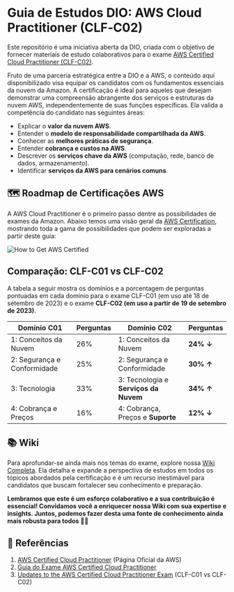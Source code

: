 # Guia de Estudos DIO: AWS Cloud Practitioner (CLF‐C02)

Este repositório é uma iniciativa aberta da DIO, criada com o objetivo de fornecer materiais de estudo colaborativos para o exame [AWS Certified Cloud Practitioner (CLF-C02)](https://aws.amazon.com/pt/certification/certified-cloud-practitioner/).

Fruto de uma parceria estratégica entre a DIO e a AWS, o conteúdo aqui disponibilizado visa equipar os candidatos com os fundamentos essenciais da nuvem da Amazon. A certificação é ideal para aqueles que desejam demonstrar uma compreensão abrangente dos serviços e estruturas da nuvem AWS, independentemente de suas funções específicas. Ela valida a competência do candidato nas seguintes áreas:

* Explicar o **valor da nuvem AWS**.
* Entender o **modelo de responsabilidade compartilhada da AWS**.
* Conhecer as **melhores práticas de segurança**.
* Entender **cobrança e custos na AWS**.
* Descrever os **serviços chave da AWS** (computação, rede, banco de dados, armazenamento).
* Identificar **serviços da AWS para cenários comuns**.

## 🗺️ Roadmap de Certificações AWS

A AWS Cloud Practitioner é o primeiro passo dentre as possibilidades de exames da Amazon. Abaixo temos uma visão geral da [AWS Certification](https://aws.amazon.com/pt/certification), mostrando toda a gama de possibilidades que podem ser exploradas a partir deste guia:

![How to Get AWS Certified](https://github.com/digitalinnovationone/aws-clf-c02/assets/730492/9def5938-435a-4e07-a804-aece7d71d93a)

## Comparação: CLF-C01 vs CLF-C02

A tabela a seguir mostra os domínios e a porcentagem de perguntas pontuadas em cada domínio para o exame CLF-C01 (em uso até 18 de setembro de 2023) e o exame **CLF-C02 (em uso a partir de 19 de setembro de 2023)**.

| Domínio C01                       | Perguntas | Domínio C02                           | Perguntas      |
|-----------------------------------|-----------|---------------------------------------|----------------|
| 1: Conceitos da Nuvem             | 26%       | 1: Conceitos da Nuvem                 | **24% ↓**      |
| 2: Segurança e Conformidade       | 25%       | 2: Segurança e Conformidade           | **30% ↑**      |
| 3: Tecnologia                     | 33%       | 3: Tecnologia e **Serviços da Nuvem** | **34% ↑**      |
| 4: Cobrança e Preços              | 16%       | 4: Cobrança, Preços e **Suporte**     | **12% ↓**      |

## 📚 Wiki

Para aprofundar-se ainda mais nos temas do exame, explore nossa [Wiki Completa](https://github.com/digitalinnovationone/aws-clf-c02/wiki). Ela detalha e expande a perspectiva de estudos em todos os tópicos abordados pela certificação e é um recurso inestimável para candidatos que buscam fortalecer seu conhecimento e preparação. 

**Lembramos que este é um esforço colaborativo e a sua contribuição é essencial! Convidamos você a enriquecer nossa Wiki com sua expertise e insights. Juntos, podemos fazer desta uma fonte de conhecimento ainda mais robusta para todos 👊🤩**

## 📌 Referências

1. [AWS Certified Cloud Practitioner](https://aws.amazon.com/pt/certification/certified-cloud-practitioner/) (Página Oficial da AWS)
2. [Guia do Exame AWS Certified Cloud Practitioner](https://github.com/digitalinnovationone/aws-clf-c02/files/14139841/AWS.Certified.Cloud.Practitioner.certificate.pdf)
3. [Updates to the AWS Certified Cloud Practitioner Exam](https://www.whizlabs.com/blog/aws-cloud-practitioner-clf-c02-exam/) (CLF-C01 vs CLF-C02)
